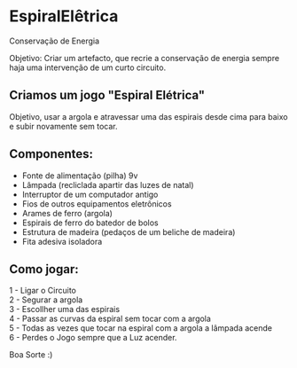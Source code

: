 # EspiralElêtrica
Conservação de Energia

Objetivo:
Criar um artefacto, que recrie a conservação de energia sempre haja uma intervenção de um curto circuito.

## Criamos um jogo "Espiral Elétrica"

Objetivo, usar a argola e atravessar uma das espirais desde cima para baixo e subir novamente sem tocar.  


## Componentes:
- Fonte de alimentação (pilha) 9v  
- Lâmpada (recliclada apartir das luzes de natal)  
- Interruptor de um computador antigo  
- Fios de outros equipamentos eletrônicos  
- Arames de ferro (argola)  
- Espirais de ferro do batedor de bolos  
- Estrutura de madeira (pedaços de um beliche de madeira)  
- Fita adesiva isoladora  

## Como jogar:

1 - Ligar o Circuito  
2 - Segurar a argola  
3 - Escollher uma das espirais  
4 - Passar as curvas da espiral sem tocar com a argola  
5 - Todas as vezes que tocar na espiral com a argola a lâmpada acende  
6 - Perdes o Jogo sempre que a Luz acender.

Boa Sorte :) 

